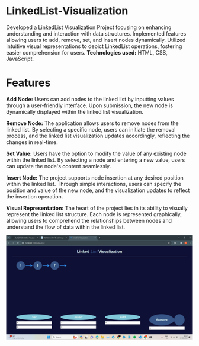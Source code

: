 # LinkedList-Visualization

Developed a LinkedList Visualization Project focusing on enhancing understanding and interaction with data structures.
Implemented features allowing users to add, remove, set, and insert nodes dynamically.
Utilized intuitive visual representations to depict LinkedList operations, fostering easier comprehension for users.
**Technologies used:** HTML, CSS, JavaScript.

# Features

**Add Node:** Users can add nodes to the linked list by inputting values through a user-friendly interface. Upon submission, the new node is dynamically displayed within the linked list visualization.

**Remove Node:** The application allows users to remove nodes from the linked list. By selecting a specific node, users can initiate the removal process, and the linked list visualization updates accordingly, reflecting the changes in real-time.

**Set Value:** Users have the option to modify the value of any existing node within the linked list. By selecting a node and entering a new value, users can update the node's content seamlessly.

**Insert Node:** The project supports node insertion at any desired position within the linked list. Through simple interactions, users can specify the position and value of the new node, and the visualization updates to reflect the insertion operation.

**Visual Representation:** The heart of the project lies in its ability to visually represent the linked list structure. Each node is represented graphically, allowing users to comprehend the relationships between nodes and understand the flow of data within the linked list.


![GitHub Image](Image1.png)
